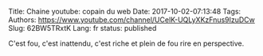 Title: Chaine youtube: copain du web
Date: 2017-10-02-07:13:48
Tags: 
Authors: https://www.youtube.com/channel/UCelK-UQLyXKzFnus9IzuDCw
Slug: 62BW5TRxtK
Lang: fr
status: published

C'est fou, c'est inattendu, c'est riche et plein de fou rire en perspective.
